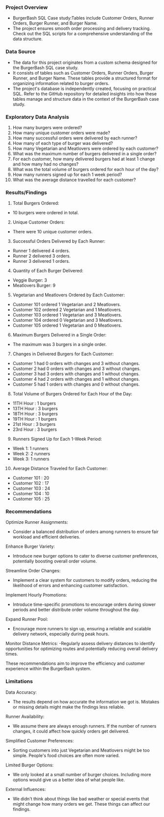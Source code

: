 ### Project Overview

- BurgerBash SQL Case study:Tables include Customer Orders, Runner Orders, Burger Runner, and Burger Name.
- The project ensures smooth order processing and delivery tracking. Check out the SQL scripts for a comprehensive understanding of the data structure. 

### Data Source 

- The data for this project originates from a custom schema designed for the BurgerBash SQL case study.
- It consists of tables such as Customer Orders, Runner Orders, Burger Runner, and Burger Name. These tables provide a structured format for organizing information related to burger orders. 
- The project's database is independently created, focusing on practical SQL. Refer to the GitHub repository for detailed insights into how these tables manage and structure data 
in the context of the BurgerBash case study.

### Exploratory Data Analysis

1. How many burgers were ordered?
2. How many unique customer orders were made?
3. How many successful orders were delivered by each runner?
4. How many of each type of burger was delivered?
5. How many Vegetarian and Meatlovers were ordered by each customer?
6. What was the maximum number of burgers delivered in a single order?
7. For each customer, how many delivered burgers had at least 1 change and how many had no changes?
8. What was the total volume of burgers ordered for each hour of the day?
9. How many runners signed up for each 1 week period?
10. What was the average distance travelled for each customer?

### Results/Findings

1. Total Burgers Ordered:
- 10 burgers were ordered in total.

2. Unique Customer Orders:
- There were 10 unique customer orders.

3. Successful Orders Delivered by Each Runner:
- Runner 1 delivered 4 orders.
- Runner 2 delivered 3 orders.
- Runner 3 delivered 1 orders.

4. Quantity of Each Burger Delivered:

- Veggie Burger: 3
- Meatlovers Burger: 9

5. Vegetarian and Meatlovers Ordered by Each Customer:

- Customer 101 ordered 1 Vegetarian and 2 Meatlovers.
- Customer 102 ordered 2 Vegetarian and 1 Meatlovers.
- Customer 103 ordered 1 Vegetarian and 3 Meatlovers.
- Customer 104 ordered 0 Vegetarian and 3 Meatlovers.
- Customer 105 ordered 1 Vegetarian and 0 Meatlovers.

6. Maximum Burgers Delivered in a Single Order:

- The maximum was 3 burgers in a single order.

7. Changes in Delivered Burgers for Each Customer:

- Customer 1 had 0 orders with changes and 3 without changes.
- Customer 2 had 0 orders with changes and 3 without changes.
- Customer 3 had 3 orders with changes and 1 without changes.
- Customer 4 had 2 orders with changes and 1 without changes.
- Customer 5 had 1 orders with changes and 0 without changes.

8. Total Volume of Burgers Ordered for Each Hour of the Day:

- 11TH Hour : 1 burgers
- 13TH Hour : 3 burgers
- 18TH Hour : 3 burgers
- 19TH Hour : 1 burgers
- 21st Hour : 3 burgers
- 23rd Hour : 3 burgers

9. Runners Signed Up for Each 1-Week Period:

- Week 1: 1 runners
- Week 2: 2 runners
- Week 3: 1 runners

10. Average Distance Traveled for Each Customer:

- Customer 101 : 20 
- Customer 102 : 17
- Customer 103 : 24
- Customer 104 : 10
- Customer 105 : 25


### Recommendations

Optimize Runner Assignments:
- Consider a balanced distribution of orders among runners to ensure fair workload and efficient deliveries.

Enhance Burger Variety:
- Introduce new burger options to cater to diverse customer preferences, potentially boosting overall order volume.

Streamline Order Changes:
- Implement a clear system for customers to modify orders, reducing the likelihood of errors and enhancing customer satisfaction.

Implement Hourly Promotions:
- Introduce time-specific promotions to encourage orders during slower periods and better distribute order volume throughout the day.

Expand Runner Pool:
- Encourage more runners to sign up, ensuring a reliable and scalable delivery network, especially during peak hours.

Monitor Distance Metrics:
-Regularly assess delivery distances to identify opportunities for optimizing routes and potentially reducing overall delivery times.

These recommendations aim to improve the efficiency and customer experience within the BurgerBash system.

### Limitations

Data Accuracy:
- The results depend on how accurate the information we got is. Mistakes or missing details might make the findings less reliable.

Runner Availability:
- We assume there are always enough runners. If the number of runners changes, it could affect how quickly orders get delivered.

Simplified Customer Preferences:
- Sorting customers into just Vegetarian and Meatlovers might be too simple. People's food choices are often more varied.

Limited Burger Options:
- We only looked at a small number of burger choices. Including more options would give us a better idea of what people like.

External Influences:
- We didn't think about things like bad weather or special events that might change how many orders we get. These things can affect our findings.




